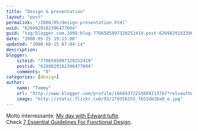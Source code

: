 ```yaml
---
title: "Design & presentation"
layout: "post"
permalink: "/2008/05/design-presentation.html"
uuid: "6269829182396477604"
guid: "tag:blogger.com,1999:blog-7706585097329252419.post-6269829182396477604"
date: "2008-05-25 19:13:00"
updated: "2008-08-25 07:04:14"
description: 
blogger:
    siteid: "7706585097329252419"
    postid: "6269829182396477604"
    comments: "0"
categories: [design]
author: 
    name: "Tommy"
    url: "http://www.blogger.com/profile/16604372255669213767?rel=author"
    image: "http://static.flickr.com/93/279356255_fb52db20a0_o.jpg"
---
```


<div class="css-full-post-content js-full-post-content">
<div xmlns='http://www.w3.org/1999/xhtml'>Molto interressante: <a href='http://www.sellsbrothers.com/spout/default.aspx?content=archive.htm#My_Day_With_Edward_Tufte'>My day with Edward tufte</a>.<br/>Check <a href='http://www.smashingmagazine.com/2008/08/05/7-essential-guidelines-for-functional-design/'>7 Essential Guidelines For Functional Design</a>.<br/></div>
</div>